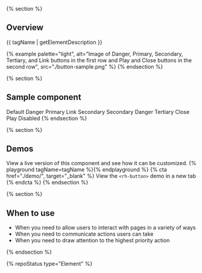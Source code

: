 {% section %}
## Overview
{{ tagName | getElementDescription }}

{% example palette="light",
          alt="Image of Danger, Primary, Secondary, Tertiary, and Link buttons in the first row and Play and Close buttons in the second row",
          src="./button-sample.png" %}
{% endsection %}

{% section  %}
  ## Sample component
  <rh-button>Default</rh-button>
  <rh-button danger>Danger</rh-button>
  <rh-button>Primary</rh-button>
  <rh-button variant="link">Link</rh-button>
  <rh-button variant="secondary">Secondary</rh-button>
  <rh-button variant="secondary" danger>Secondary Danger</rh-button>
  <rh-button variant="tertiary">Tertiary</rh-button>
  <rh-button variant="close">Close</rh-button>
  <rh-button variant="play">Play</rh-button>
  <rh-button disabled>Disabled</rh-button>
{% endsection %}

{% section %}
  ## Demos
  View a live version of this component and see how it can be customized.
  {% playground tagName=tagName %}{% endplayground %}
  {% cta href="./demo/", target="_blank" %}
    View the `<rh-button>` demo in a new tab
  {% endcta %}
{% endsection %}

{% section %}
## When to use
- When you need to allow users to interact with pages in a variety of ways
- When you need to communicate actions users can take
- When you need to draw attention to the highest priority action

{% endsection %}

{% repoStatus type="Element" %}

